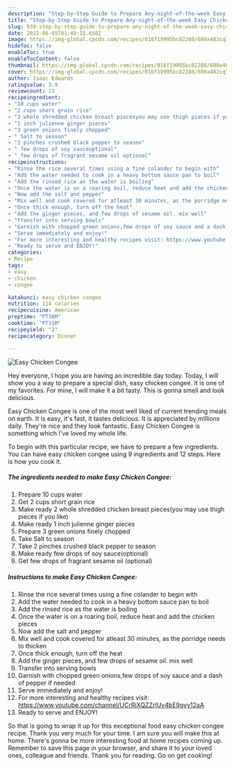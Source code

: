 ```yaml
---
description: "Step-by-Step Guide to Prepare Any-night-of-the-week Easy Chicken Congee"
title: "Step-by-Step Guide to Prepare Any-night-of-the-week Easy Chicken Congee"
slug: 939-step-by-step-guide-to-prepare-any-night-of-the-week-easy-chicken-congee
date: 2022-06-05T01:49:15.650Z
image: https://img-global.cpcdn.com/recipes/016f19995bc82280/680x482cq70/easy-chicken-congee-recipe-main-photo.jpg
hideToc: false
enableToc: true
enableTocContent: false
thumbnail: https://img-global.cpcdn.com/recipes/016f19995bc82280/680x482cq70/easy-chicken-congee-recipe-main-photo.jpg
cover: https://img-global.cpcdn.com/recipes/016f19995bc82280/680x482cq70/easy-chicken-congee-recipe-main-photo.jpg
author: Isaac Edwards
ratingvalue: 3.9
reviewcount: 23
recipeingredient:
- "10 cups water"
- "2 cups short grain rice"
- "2 whole shredded chicken breast piecesyou may use thigh pieces if you like"
- "1 inch julienne ginger pieces"
- "3 green onions finely chopped"
- " Salt to season"
- "2 pinches crushed black pepper to season"
- " few drops of soy sauceoptional"
- " few drops of fragrant sesame oil optional"
recipeinstructions:
- "Rinse the rice several times using a fine colander to begin with"
- "Add the water needed to cook in a heavy bottom sauce pan to boil"
- "Add the rinsed rice as the water is boiling"
- "Once the water is on a roaring boil, reduce heat and add the chicken pieces"
- "Now add the salt and pepper"
- "Mix well and cook covered for atleast 30 minutes, as the porridge needs to thicken"
- "Once thick enough, turn off the heat"
- "Add the ginger pieces, and few drops of sesame oil. mix well"
- "Transfer into serving bowls"
- "Garnish with chopped green onions,few drops of soy sauce and a dash of pepper if needed"
- "Serve immediately and enjoy!"
- "For more interesting and healthy recipes visit: https://www.youtube.com/channel/UCrRiXQZZrIUv4bE9gvy12aA"
- "Ready to serve and ENJOY!"
categories:
- Recipe
tags:
- easy
- chicken
- congee

katakunci: easy chicken congee 
nutrition: 114 calories
recipecuisine: American
preptime: "PT36M"
cooktime: "PT31M"
recipeyield: "2"
recipecategory: Dinner

---
```



![Easy Chicken Congee](https://img-global.cpcdn.com/recipes/016f19995bc82280/680x482cq70/easy-chicken-congee-recipe-main-photo.jpg)

Hey everyone, I hope you are having an incredible day today. Today, I will show you a way to prepare a special dish, easy chicken congee. It is one of my favorites. For mine, I will make it a bit tasty. This is gonna smell and look delicious.



Easy Chicken Congee is one of the most well liked of current trending meals on earth. It is easy, it's fast, it tastes delicious. It is appreciated by millions daily. They're nice and they look fantastic. Easy Chicken Congee is something which I've loved my whole life.


To begin with this particular recipe, we have to prepare a few ingredients. You can have easy chicken congee using 9 ingredients and 12 steps. Here is how you cook it.

<!--inarticleads1-->

##### The ingredients needed to make Easy Chicken Congee:

1. Prepare 10 cups water
1. Get 2 cups short grain rice
1. Make ready 2 whole shredded chicken breast pieces(you may use thigh pieces if you like)
1. Make ready 1 inch julienne ginger pieces
1. Prepare 3 green onions finely chopped
1. Take  Salt to season
1. Take 2 pinches crushed black pepper to season
1. Make ready  few drops of soy sauce(optional)
1. Get  few drops of fragrant sesame oil (optional)




<!--inarticleads2-->

##### Instructions to make Easy Chicken Congee:

1. Rinse the rice several times using a fine colander to begin with
1. Add the water needed to cook in a heavy bottom sauce pan to boil
1. Add the rinsed rice as the water is boiling
1. Once the water is on a roaring boil, reduce heat and add the chicken pieces
1. Now add the salt and pepper
1. Mix well and cook covered for atleast 30 minutes, as the porridge needs to thicken
1. Once thick enough, turn off the heat
1. Add the ginger pieces, and few drops of sesame oil. mix well
1. Transfer into serving bowls
1. Garnish with chopped green onions,few drops of soy sauce and a dash of pepper if needed
1. Serve immediately and enjoy!
1. For more interesting and healthy recipes visit: https://www.youtube.com/channel/UCrRiXQZZrIUv4bE9gvy12aA
1. Ready to serve and ENJOY!



So that is going to wrap it up for this exceptional food easy chicken congee recipe. Thank you very much for your time. I am sure you will make this at home. There's gonna be more interesting food at home recipes coming up. Remember to save this page in your browser, and share it to your loved ones, colleague and friends. Thank you for reading. Go on get cooking!
